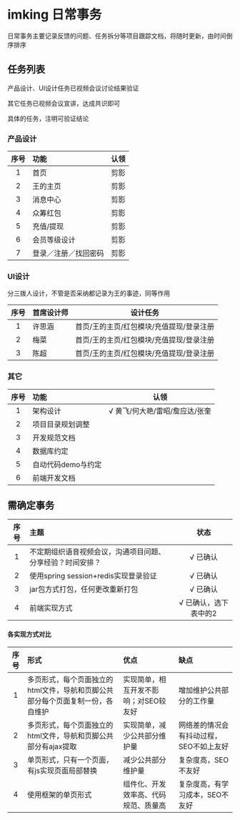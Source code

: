 # imking 日常事务
日常事务主要记录反馈的问题、任务拆分等项目跟踪文档，将随时更新，由时间倒序排序

## 任务列表

产品设计、UI设计任务已视频会议讨论结果验证

其它任务已视频会议宣讲，达成共识即可

具体的任务，注明可验证结论

### 产品设计
| 序号 | 功能 | 认领 |
|:---:|:----- |:-----:|
| 1 | 首页 |  剪影 |
| 2 | 王的主页 | 剪影  |
| 3 | 消息中心 |  剪影  |
| 4 | 众筹红包 | 剪影  |
| 5 | 充值/提现 | 剪影 |
| 6 | 会员等级设计 | 剪影 |
| 7 | 登录／注册／找回密码 | 剪影  |

### UI设计
分三拨人设计，不管是否采纳都记录为王的事迹，同等作用

| 序号 | 首席设计师 | 设计任务 |
|:---:|:----- |:-----:|
| 1 | 许思涵 | 首页/王的主页/红包模块/充值提现/登录注册 |
| 2 | 梅菜 | 首页/王的主页/红包模块/充值提现/登录注册 |
| 3 | 陈超 | 首页/王的主页/红包模块/充值提现/登录注册 |

### 其它
| 序号 | 功能 | 认领 |
|:---:|:----- |:-----:|
| 1 | 架构设计 | √ 黄飞/何大艳/雷昭/詹应达/张奎 |
| 2 | 项目目录规划调整 |  |
| 3 | 开发规范文档 |  |
| 4 | 数据库约定 |  |
| 5 | 自动代码demo与约定 |  |
| 6 | 前端开发文档 |  |

## 需确定事务
| 序号 | 主题 | 状态 |
|:---:|:----- |:-----:|
| 1 | 不定期组织语音视频会议，沟通项目问题、分享经验？时间安排？ | √ 已确认 |
| 2 | 使用spring session+redis实现登录验证  | √ 已确认 |
| 3 | jar包方式打包，任何更改重新打包  | √ 已确认 |
| 4 | 前端实现方式  | √ 已确认，选下表中的2 |

#### 各实现方式对比
| 序号 | 形式 | 优点 | 缺点 |
|:---:|:----- |:----- |:--- |
| 1 | 多页形式，每个页面独立的html文件，导航和页脚公共部分每个页面复制一份，各自维护 | 实现简单，相互开发不影响；对SEO较友好 | 增加维护公共部分的工作量 |
| 2 | 多页形式，每个页面独立的html文件，导航和页脚公共部分有ajax提取 | 实现简单，减少公共部分维护量 | 网络差的情况会有抖动过程，SEO不如上友好 |
| 3 | 单页形式，只有一个页面，有js实现页面局部替换 | 减少公共部分维护量 | 复杂度高，SEO不友好 |
| 4 | 使用框架的单页形式 | 组件化、开发效率高、代码规范、质量高 | 复杂度高，有学习成本，SEO不友好 |

